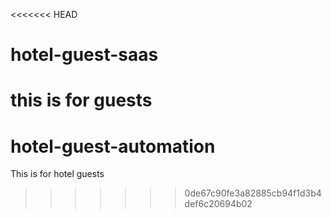 <<<<<<< HEAD
# hotel-guest-saas
this is for guests
=======
# hotel-guest-automation
This is for hotel guests
>>>>>>> 0de67c90fe3a82885cb94f1d3b4def6c20694b02
